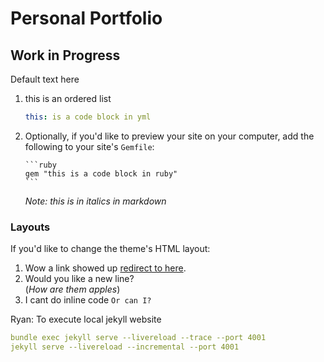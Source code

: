# Personal Portfolio

## Work in Progress

Default text here

1.  this is an ordered list

    ```yml
    this: is a code block in yml
    ```

2.  Optionally, if you'd like to preview your site on your computer, add the following to your site's `Gemfile`:

        ```ruby
        gem "this is a code block in ruby"
        ```

    _Note: this is in italics in markdown_

### Layouts

If you'd like to change the theme's HTML layout:

1. Wow a link showed up [redirect to here](https://github.com/rkcabell/rkcabell.github.io).
2. Would you like a new line? <br />(_How are them apples_)
3. I cant do inline code `Or can I?`

Ryan: To execute local jekyll website

```yml
bundle exec jekyll serve --livereload --trace --port 4001
jekyll serve --livereload --incremental --port 4001
```
